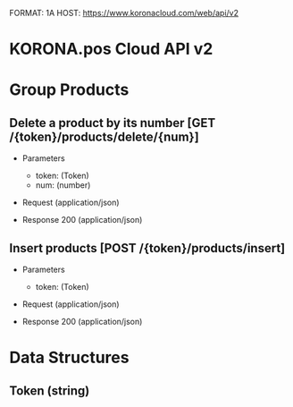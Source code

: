 FORMAT: 1A
HOST: https://www.koronacloud.com/web/api/v2

# KORONA.pos Cloud API v2

# Group Products

## Delete a product by its number [GET /{token}/products/delete/{num}]

+ Parameters

    + token: (Token)
    + num: (number)

+ Request (application/json)

+ Response 200 (application/json)


## Insert products [POST /{token}/products/insert]

+ Parameters

    + token: (Token)

+ Request (application/json)

+ Response 200 (application/json)



# Data Structures

## Token (string)
